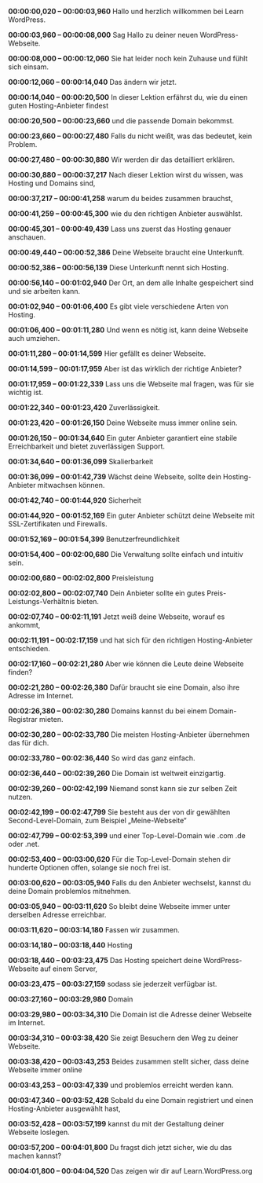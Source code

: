 **00:00:00,020 – 00:00:03,960**
Hallo und herzlich willkommen bei Learn WordPress.

**00:00:03,960 – 00:00:08,000**
Sag Hallo zu deiner neuen WordPress-Webseite.

**00:00:08,000 – 00:00:12,060**
Sie hat leider noch kein Zuhause und fühlt sich einsam.

**00:00:12,060 – 00:00:14,040**
Das ändern wir jetzt.

**00:00:14,040 – 00:00:20,500**
In dieser Lektion erfährst du, wie du einen guten Hosting-Anbieter findest

**00:00:20,500 – 00:00:23,660**
und die passende Domain bekommst.

**00:00:23,660 – 00:00:27,480**
Falls du nicht weißt, was das bedeutet, kein Problem.

**00:00:27,480 – 00:00:30,880**
Wir werden dir das detailliert erklären.

**00:00:30,880 – 00:00:37,217**
Nach dieser Lektion wirst du wissen, was Hosting und Domains sind,

**00:00:37,217 – 00:00:41,258**
warum du beides zusammen brauchst,

**00:00:41,259 – 00:00:45,300**
wie du den richtigen Anbieter auswählst.

**00:00:45,301 – 00:00:49,439**
Lass uns zuerst das Hosting genauer anschauen.

**00:00:49,440 – 00:00:52,386**
Deine Webseite braucht eine Unterkunft.

**00:00:52,386 – 00:00:56,139**
Diese Unterkunft nennt sich Hosting.

**00:00:56,140 – 00:01:02,940**
Der Ort, an dem alle Inhalte gespeichert sind und sie arbeiten kann.

**00:01:02,940 – 00:01:06,400**
Es gibt viele verschiedene Arten von Hosting.

**00:01:06,400 – 00:01:11,280**
Und wenn es nötig ist, kann deine Webseite auch umziehen.

**00:01:11,280 – 00:01:14,599**
Hier gefällt es deiner Webseite.

**00:01:14,599 – 00:01:17,959**
Aber ist das wirklich der richtige Anbieter?

**00:01:17,959 – 00:01:22,339**
Lass uns die Webseite mal fragen, was für sie wichtig ist.

**00:01:22,340 – 00:01:23,420**
Zuverlässigkeit.

**00:01:23,420 – 00:01:26,150**
Deine Webseite muss immer online sein.

**00:01:26,150 – 00:01:34,640**
Ein guter Anbieter garantiert eine stabile Erreichbarkeit und bietet
zuverlässigen Support.

**00:01:34,640 – 00:01:36,099**
Skalierbarkeit

**00:01:36,099 – 00:01:42,739**
Wächst deine Webseite, sollte dein Hosting-Anbieter mitwachsen können.

**00:01:42,740 – 00:01:44,920**
Sicherheit

**00:01:44,920 – 00:01:52,169**
Ein guter Anbieter schützt deine Webseite mit SSL-Zertifikaten und Firewalls.

**00:01:52,169 – 00:01:54,399**
Benutzerfreundlichkeit

**00:01:54,400 – 00:02:00,680**
Die Verwaltung sollte einfach und intuitiv sein.

**00:02:00,680 – 00:02:02,800**
Preisleistung

**00:02:02,800 – 00:02:07,740**
Dein Anbieter sollte ein gutes Preis-Leistungs-Verhältnis bieten.

**00:02:07,740 – 00:02:11,191**
Jetzt weiß deine Webseite, worauf es ankommt,

**00:02:11,191 – 00:02:17,159**
und hat sich für den richtigen Hosting-Anbieter entschieden.

**00:02:17,160 – 00:02:21,280**
Aber wie können die Leute deine Webseite finden?

**00:02:21,280 – 00:02:26,380**
Dafür braucht sie eine Domain, also ihre Adresse im Internet.

**00:02:26,380 – 00:02:30,280**
Domains kannst du bei einem Domain-Registrar mieten.

**00:02:30,280 – 00:02:33,780**
Die meisten Hosting-Anbieter übernehmen das für dich.

**00:02:33,780 – 00:02:36,440**
So wird das ganz einfach.

**00:02:36,440 – 00:02:39,260**
Die Domain ist weltweit einzigartig.

**00:02:39,260 – 00:02:42,199**
Niemand sonst kann sie zur selben Zeit nutzen.

**00:02:42,199 – 00:02:47,799**
Sie besteht aus der von dir gewählten Second-Level-Domain, zum Beispiel
„Meine-Webseite“

**00:02:47,799 – 00:02:53,399**
und einer Top-Level-Domain wie .com .de oder .net.

**00:02:53,400 – 00:03:00,620**
Für die Top-Level-Domain stehen dir hunderte Optionen offen, solange sie noch
frei ist.

**00:03:00,620 – 00:03:05,940**
Falls du den Anbieter wechselst, kannst du deine Domain problemlos mitnehmen.

**00:03:05,940 – 00:03:11,620**
So bleibt deine Webseite immer unter derselben Adresse erreichbar.

**00:03:11,620 – 00:03:14,180**
Fassen wir zusammen.

**00:03:14,180 – 00:03:18,440**
Hosting

**00:03:18,440 – 00:03:23,475**
Das Hosting speichert deine WordPress-Webseite auf einem Server,

**00:03:23,475 – 00:03:27,159**
sodass sie jederzeit verfügbar ist.

**00:03:27,160 – 00:03:29,980**
Domain

**00:03:29,980 – 00:03:34,310**
Die Domain ist die Adresse deiner Webseite im Internet.

**00:03:34,310 – 00:03:38,420**
Sie zeigt Besuchern den Weg zu deiner Webseite.

**00:03:38,420 – 00:03:43,253**
Beides zusammen stellt sicher, dass deine Webseite immer online

**00:03:43,253 – 00:03:47,339**
und problemlos erreicht werden kann.

**00:03:47,340 – 00:03:52,428**
Sobald du eine Domain registriert und einen Hosting-Anbieter ausgewählt hast,

**00:03:52,428 – 00:03:57,199**
kannst du mit der Gestaltung deiner Webseite loslegen.

**00:03:57,200 – 00:04:01,800**
Du fragst dich jetzt sicher, wie du das machen kannst?

**00:04:01,800 – 00:04:04,520**
Das zeigen wir dir auf Learn.WordPress.org


